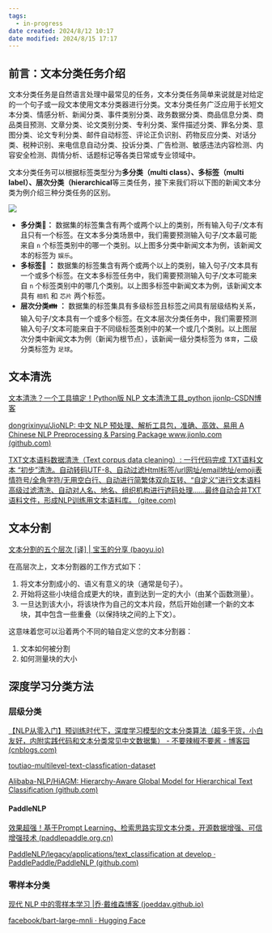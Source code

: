 ```yaml
---
tags:
  - in-progress
date created: 2024/8/12 10:17
date modified: 2024/8/15 17:17
---
```

## 前言：文本分类任务介绍

文本分类任务是自然语言处理中最常见的任务，文本分类任务简单来说就是对给定的一个句子或一段文本使用文本分类器进行分类。文本分类任务广泛应用于长短文本分类、情感分析、新闻分类、事件类别分类、政务数据分类、商品信息分类、商品类目预测、文章分类、论文类别分类、专利分类、案件描述分类、罪名分类、意图分类、论文专利分类、邮件自动标签、评论正负识别、药物反应分类、对话分类、税种识别、来电信息自动分类、投诉分类、广告检测、敏感违法内容检测、内容安全检测、舆情分析、话题标记等各类日常或专业领域中。

文本分类任务可以根据标签类型分为**多分类（multi class）、多标签（multi label）、层次分类（hierarchical**等三类任务，接下来我们将以下图的新闻文本分类为例介绍三种分类任务的区别。

![](https://user-images.githubusercontent.com/63761690/186378697-630d3590-4e67-49a0-8d5f-7cabd9daa894.png)

- **多分类🚶：** 数据集的标签集含有两个或两个以上的类别，所有输入句子/文本有且只有一个标签。在文本多分类场景中，我们需要预测输入句子/文本最可能来自 `n` 个标签类别中的哪一个类别。以上图多分类中新闻文本为例，该新闻文本的标签为 `娱乐`。
- **多标签👫 ：** 数据集的标签集含有两个或两个以上的类别，输入句子/文本具有一个或多个标签。在文本多标签任务中，我们需要预测输入句子/文本可能来自 `n` 个标签类别中的哪几个类别。以上图多标签中新闻文本为例，该新闻文本具有 `相机` 和 `芯片` 两个标签。
- **层次分类👪 ：** 数据集的标签集具有多级标签且标签之间具有层级结构关系，输入句子/文本具有一个或多个标签。在文本层次分类任务中，我们需要预测输入句子/文本可能来自于不同级标签类别中的某一个或几个类别。以上图层次分类中新闻文本为例（新闻为根节点），该新闻一级分类标签为 `体育`，二级分类标签为 `足球`。

## 文本清洗

[文本清洗？一个工具搞定！Python版 NLP 文本清洗工具_python jionlp-CSDN博客](https://blog.csdn.net/dongrixinyu/article/details/120245042)

[dongrixinyu/JioNLP: 中文 NLP 预处理、解析工具包，准确、高效、易用 A Chinese NLP Preprocessing & Parsing Package www.jionlp.com (github.com)](https://github.com/dongrixinyu/JioNLP)

[TXT文本语料数据清洗（Text corpus data cleaning）: 一行代码完成 TXT语料文本 “初步”清洗。自动转码UTF-8、自动过滤Html标签/url网址/email地址/emoji表情符号/全角字符/无用空白行、自动进行简繁体双向互转、“自定义”进行文本语料高级过滤清洗、自动对人名、地名、组织机构进行遮码处理……最终自动合并TXT语料文件，形成NLP训练用文本语料库。 (gitee.com)](https://gitee.com/chinaet/text-corpus-data-cleaning)

## 文本分割

[文本分割的五个层次 [译] | 宝玉的分享 (baoyu.io)](https://baoyu.io/translations/rag/5-levels-of-text-splitting)

在高层次上，文本分割器的工作方式如下：

1. 将文本分割成小的、语义有意义的块（通常是句子）。
2. 开始将这些小块组合成更大的块，直到达到一定的大小（由某个函数测量）。
3. 一旦达到该大小，将该块作为自己的文本片段，然后开始创建一个新的文本块，其中包含一些重叠（以保持块之间的上下文）。

这意味着您可以沿着两个不同的轴自定义您的文本分割器：

1. 文本如何被分割
2. 如何测量块的大小

## 深度学习分类方法

### 层级分类

[【NLP从零入门】预训练时代下，深度学习模型的文本分类算法（超多干货，小白友好，内附实践代码和文本分类常见中文数据集） - 不要辣椒不要酱 - 博客园 (cnblogs.com)](https://www.cnblogs.com/lugim/articles/16696895.html)

[toutiao-multilevel-text-classfication-dataset](https://github.com/aceimnorstuvwxz/toutiao-multilevel-text-classfication-dataset)

[Alibaba-NLP/HiAGM: Hierarchy-Aware Global Model for Hierarchical Text Classification (github.com)](https://github.com/Alibaba-NLP/HiAGM)

#### PaddleNLP

[效果超强！基于Prompt Learning、检索思路实现文本分类，开源数据增强、可信增强技术 (paddlepaddle.org.cn)](https://www.paddlepaddle.org.cn/support/news?action=detail&id=3136)

[PaddleNLP/legacy/applications/text_classification at develop · PaddlePaddle/PaddleNLP (github.com)](https://github.com/PaddlePaddle/PaddleNLP/tree/develop/legacy/applications/text_classification)

### 零样本分类

[现代 NLP 中的零样本学习 |乔·戴维森博客 (joeddav.github.io)](https://joeddav.github.io/blog/2020/05/29/ZSL.html)

[facebook/bart-large-mnli · Hugging Face](https://huggingface.co/facebook/bart-large-mnli)